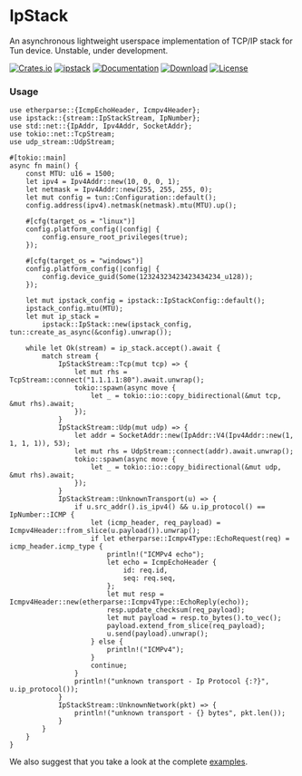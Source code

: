 IpStack
=======

An asynchronous lightweight userspace implementation of TCP/IP stack for Tun device.
Unstable, under development.

[![Crates.io](https://img.shields.io/crates/v/ipstack.svg)](https://crates.io/crates/ipstack)
[![ipstack](https://docs.rs/ipstack/badge.svg)](https://docs.rs/ipstack)
[![Documentation](https://img.shields.io/badge/docs-release-brightgreen.svg?style=flat)](https://docs.rs/ipstack)
[![Download](https://img.shields.io/crates/d/ipstack.svg)](https://crates.io/crates/ipstack)
[![License](https://img.shields.io/crates/l/ipstack.svg?style=flat)](https://github.com/narrowlink/ipstack/blob/main/LICENSE)

### Usage

```rust, no_run
use etherparse::{IcmpEchoHeader, Icmpv4Header};
use ipstack::{stream::IpStackStream, IpNumber};
use std::net::{IpAddr, Ipv4Addr, SocketAddr};
use tokio::net::TcpStream;
use udp_stream::UdpStream;

#[tokio::main]
async fn main() {
    const MTU: u16 = 1500;
    let ipv4 = Ipv4Addr::new(10, 0, 0, 1);
    let netmask = Ipv4Addr::new(255, 255, 255, 0);
    let mut config = tun::Configuration::default();
    config.address(ipv4).netmask(netmask).mtu(MTU).up();

    #[cfg(target_os = "linux")]
    config.platform_config(|config| {
        config.ensure_root_privileges(true);
    });

    #[cfg(target_os = "windows")]
    config.platform_config(|config| {
        config.device_guid(Some(12324323423423434234_u128));
    });

    let mut ipstack_config = ipstack::IpStackConfig::default();
    ipstack_config.mtu(MTU);
    let mut ip_stack =
        ipstack::IpStack::new(ipstack_config, tun::create_as_async(&config).unwrap());

    while let Ok(stream) = ip_stack.accept().await {
        match stream {
            IpStackStream::Tcp(mut tcp) => {
                let mut rhs = TcpStream::connect("1.1.1.1:80").await.unwrap();
                tokio::spawn(async move {
                    let _ = tokio::io::copy_bidirectional(&mut tcp, &mut rhs).await;
                });
            }
            IpStackStream::Udp(mut udp) => {
                let addr = SocketAddr::new(IpAddr::V4(Ipv4Addr::new(1, 1, 1, 1)), 53);
                let mut rhs = UdpStream::connect(addr).await.unwrap();
                tokio::spawn(async move {
                    let _ = tokio::io::copy_bidirectional(&mut udp, &mut rhs).await;
                });
            }
            IpStackStream::UnknownTransport(u) => {
                if u.src_addr().is_ipv4() && u.ip_protocol() == IpNumber::ICMP {
                    let (icmp_header, req_payload) = Icmpv4Header::from_slice(u.payload()).unwrap();
                    if let etherparse::Icmpv4Type::EchoRequest(req) = icmp_header.icmp_type {
                        println!("ICMPv4 echo");
                        let echo = IcmpEchoHeader {
                            id: req.id,
                            seq: req.seq,
                        };
                        let mut resp = Icmpv4Header::new(etherparse::Icmpv4Type::EchoReply(echo));
                        resp.update_checksum(req_payload);
                        let mut payload = resp.to_bytes().to_vec();
                        payload.extend_from_slice(req_payload);
                        u.send(payload).unwrap();
                    } else {
                        println!("ICMPv4");
                    }
                    continue;
                }
                println!("unknown transport - Ip Protocol {:?}", u.ip_protocol());
            }
            IpStackStream::UnknownNetwork(pkt) => {
                println!("unknown transport - {} bytes", pkt.len());
            }
        }
    }
}
```

We also suggest that you take a look at the complete [examples](./examples).
